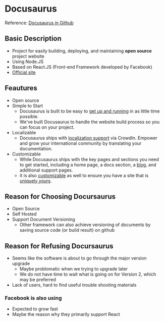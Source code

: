 # Docusaurus
Reference: [Docusaurus in Github](https://github.com/facebook/docusaurus/blob/master/README.md)

## Basic Description
- Project for easily building, deploying, and maintaining **open source** project website
- Using Node.JS
- Based on React.JS (Front-end Framework developed by Facebook)
- [Official site](https://docusaurus.io/)

## Feautures
- Open source
- Simple to Start
  - Docusaurus is built to be easy to [get up and running](https://docusaurus.io/docs/en/installation.html) in as little time possible.
  - We've built Docusaurus to handle the website build process so you can focus on your project.
- Localizable
  - Docusaurus ships with [localization support](https://docusaurus.io/docs/en/translation.html) via CrowdIn. Empower and grow your international community by translating your documentation.
- Customizable
  - While Docusaurus ships with the key pages and sections you need to get started, including a home page, a docs section, a [blog](https://docusaurus.io/docs/en/blog.html), and additional support pages.
  - it is also [customizable](https://docusaurus.io/docs/en/custom-pages.html) as well to ensure you have a site that is [uniquely yours](https://docusaurus.io/docs/en/api-pages.html).

## Reason for Choosing Docursaurus
- Open Source
- Self Hosted
- Support Document Versioning
  - Other framework can also achieve versioning of documents by saving source code (or build result) on github

## Reason for Refusing Docursaurus
- Seems like the software is about to go through the major version upgrade
  - Maybe problomatic when we trying to upgrade later
  - We do not have time to wait what is going on for Version 2, which may be preferred
- Lack of users, hard to find useful trouble shooting materials

### Facebook is also using
- Expected to grow fast
- Maybe the reason why they primarily support React